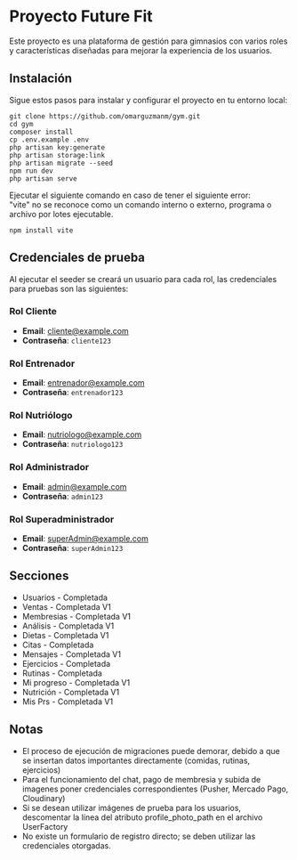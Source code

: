 # Proyecto Future Fit
Este proyecto es una plataforma de gestión para gimnasios con varios roles y características diseñadas para mejorar la experiencia de los usuarios.

## Instalación
Sigue estos pasos para instalar y configurar el proyecto en tu entorno local:
 ```shell
git clone https://github.com/omarguzmanm/gym.git  
cd gym
composer install
cp .env.example .env
php artisan key:generate
php artisan storage:link
php artisan migrate --seed
npm run dev
php artisan serve
```
Ejecutar el siguiente comando en caso de tener el siguiente error: <br>
"vite" no se reconoce como un comando interno o externo,
programa o archivo por lotes ejecutable.
```shell
npm install vite
```

## Credenciales de prueba
Al ejecutar el seeder se creará un usuario para cada rol, las credenciales para pruebas son las siguientes: <br>
### Rol Cliente
- **Email**: cliente@example.com
- **Contraseña**: `cliente123`

### Rol Entrenador
- **Email**: entrenador@example.com
- **Contraseña**: `entrenador123`

### Rol Nutriólogo
- **Email**: nutriologo@example.com
- **Contraseña**: `nutriologo123`

### Rol Administrador
- **Email**: admin@example.com
- **Contraseña**: `admin123`

### Rol Superadministrador
- **Email**: superAdmin@example.com
- **Contraseña**: `superAdmin123`

## Secciones
- Usuarios - Completada
- Ventas - Completada V1
- Membresias - Completada V1
- Análisis - Completada V1
- Dietas - Completada V1
- Citas - Completada
- Mensajes - Completada V1
- Ejercicios - Completada
- Rutinas - Completada
- Mi progreso - Completada V1
- Nutrición - Completada V1
- Mis Prs - Completada V1

## Notas
- El proceso de ejecución de migraciones puede demorar, debido a que se insertan datos importantes directamente (comidas, rutinas, ejercicios)
- Para el funcionamiento del chat, pago de membresia y subida de imagenes poner credenciales correspondientes (Pusher, Mercado Pago, Cloudinary)
- Si se desean utilizar imágenes de prueba para los usuarios, descomentar la línea del atributo profile_photo_path en el archivo UserFactory
- No existe un formulario de registro directo; se deben utilizar las credenciales otorgadas.

